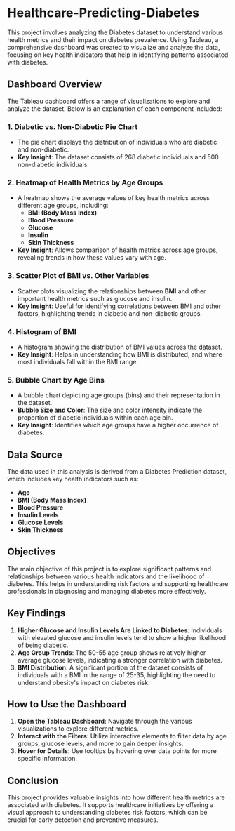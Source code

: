 # Healthcare-Predicting-Diabetes

This project involves analyzing the Diabetes dataset to understand various health metrics and their impact on diabetes prevalence. Using Tableau, a comprehensive dashboard was created to visualize and analyze the data, focusing on key health indicators that help in identifying patterns associated with diabetes.

## Dashboard Overview

The Tableau dashboard offers a range of visualizations to explore and analyze the dataset. Below is an explanation of each component included:

### 1. Diabetic vs. Non-Diabetic Pie Chart
- The pie chart displays the distribution of individuals who are diabetic and non-diabetic.
- **Key Insight**: The dataset consists of 268 diabetic individuals and 500 non-diabetic individuals.

### 2. Heatmap of Health Metrics by Age Groups
- A heatmap shows the average values of key health metrics across different age groups, including:
  - **BMI (Body Mass Index)**
  - **Blood Pressure**
  - **Glucose**
  - **Insulin**
  - **Skin Thickness**
- **Key Insight**: Allows comparison of health metrics across age groups, revealing trends in how these values vary with age.

### 3. Scatter Plot of BMI vs. Other Variables
- Scatter plots visualizing the relationships between **BMI** and other important health metrics such as glucose and insulin.
- **Key Insight**: Useful for identifying correlations between BMI and other factors, highlighting trends in diabetic and non-diabetic groups.

### 4. Histogram of BMI
- A histogram showing the distribution of BMI values across the dataset.
- **Key Insight**: Helps in understanding how BMI is distributed, and where most individuals fall within the BMI range.

### 5. Bubble Chart by Age Bins
- A bubble chart depicting age groups (bins) and their representation in the dataset.
- **Bubble Size and Color**: The size and color intensity indicate the proportion of diabetic individuals within each age bin.
- **Key Insight**: Identifies which age groups have a higher occurrence of diabetes.

## Data Source

The data used in this analysis is derived from a Diabetes Prediction dataset, which includes key health indicators such as:

- **Age**
- **BMI (Body Mass Index)**
- **Blood Pressure**
- **Insulin Levels**
- **Glucose Levels**
- **Skin Thickness**

## Objectives

The main objective of this project is to explore significant patterns and relationships between various health indicators and the likelihood of diabetes. This helps in understanding risk factors and supporting healthcare professionals in diagnosing and managing diabetes more effectively.

## Key Findings

1. **Higher Glucose and Insulin Levels Are Linked to Diabetes**: Individuals with elevated glucose and insulin levels tend to show a higher likelihood of being diabetic.
2. **Age Group Trends**: The 50-55 age group shows relatively higher average glucose levels, indicating a stronger correlation with diabetes.
3. **BMI Distribution**: A significant portion of the dataset consists of individuals with a BMI in the range of 25-35, highlighting the need to understand obesity's impact on diabetes risk.

## How to Use the Dashboard

1. **Open the Tableau Dashboard**: Navigate through the various visualizations to explore different metrics.
2. **Interact with the Filters**: Utilize interactive elements to filter data by age groups, glucose levels, and more to gain deeper insights.
3. **Hover for Details**: Use tooltips by hovering over data points for more specific information.

## Conclusion

This project provides valuable insights into how different health metrics are associated with diabetes. It supports healthcare initiatives by offering a visual approach to understanding diabetes risk factors, which can be crucial for early detection and preventive measures.


